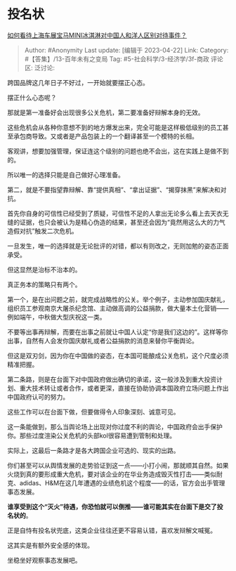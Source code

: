 # 投名状
[如何看待上海车展宝马MINI冰淇淋对中国人和洋人区别对待事件？](https://www.zhihu.com/question/596680238/answer/2994496513)

> Author: #Anonymity
> Last update: [编辑于 2023-04-22]
> Link:
> Category: #【答集】/13-百年未有之变局
> Tag: #5-社会科学/3-经济学/3f-商政 
> 评论区:
> 泛讨论:

跨国品牌这几年日子不好过，一开始就要摆正心态。

摆正什么心态呢？

那就是第一准备好会出现很多公关危机，第二要准备好辩解本身的无效。

这些危机会从各种你意想不到的地方爆发出来，完全可能是这样极低级别的员工甚至承包商导致。又或者是产品包装上的一个翻译甚至一个模特的长相。

客观讲，想要加强管理，保证连这个级别的问题也绝不会出，这在实践上是做不到的。

所以唯一的选择只能是自己做好心理准备。

第二，就是不要指望靠辩解、靠“提供真相”、“拿出证据”、“揭穿抹黑”来解决和对抗。

首先你自身的可信性已经受到了质疑，可信性不足的人拿出无论多么看上去天衣无缝的证据，也只会被认为是精心伪造的结果，甚至还会因为“竟然用这么大的力气造假对抗”触发二次危机。

一旦发生，唯一的选择就是无论批评的对错，都以有则改之，无则加勉的姿态正面承受。

但这显然是治标不治本的。

真正务本的策略只有两个。

第一个，是在出问题之前，就完成战略性的公关。举个例子，主动参加国庆献礼，组织员工参观南京大屠杀纪念馆、主动做高调的公益捐款，做大量本土化营销——例如端午，中秋做大型庆祝这一类。

不要等出事再辩解，而要在出事之前就让中国人认定“你是我们这边的”。这样等你出事，自然有人会发你国庆献礼或者公益捐款的消息来替你平衡舆论。

但这是双刃剑，因为你在中国做的姿态，在本国可能酿成公关危机，这个尺度必须精准把握。

第二条路，则是在台面下对中国政府做出确切的承诺，这一般涉及到重大投资计划、重大技术转让或者合作，或者更深，直接在协助协调本国政府立场问题上作出中国政府认可的努力。

这些工作可以在台面下做，但要做得令人印象深刻、诚意可见。

这一条能做到，那么当舆论场上出现对你过度不利的舆论，中国政府会出手保护你。那些过度渲染公关危机的头部kol很容易遭到管制和处理。

实际上，这最后一条路才是各大跨国企业可选的、现实的出路。

你们甚至可以从舆情发展的走势验证到这一点——小打小闹，那就顺其自然。如果火烧到真的要形成重大危机，要对该企业的在华业务造成毁灭性打击——类似耐克、adidas、H&M在这几年遭遇的业绩危机这个程度——的话，官方会出手管理事态发展。

**谁享受到这个“灭火”待遇，你恐怕就可以倒推——谁可能其实在台面下是交了投名状的**。

正是自恃有投名状兜底，这类企业往往还更不容易认错，喜欢发辩解文喊冤。

这其实是有额外安全感的体现。

坐稳坐好观察事态发展吧。
